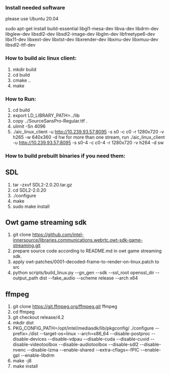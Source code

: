 ### Install needed software

please use Ubuntu 20.04

sudo apt-get install build-essential libgl1-mesa-dev libva-dev libdrm-dev libglew-dev libsdl2-dev libsdl2-image-dev libglm-dev libfreetype6-dev libx11-dev libxext-dev libxtst-dev libxrender-dev libxmu-dev libxmuu-dev libsdl2-ttf-dev



### How to build aic linux client:

1. mkdir build
2. cd build
3. cmake ..
4. make

### How to Run:

1. cd build
2. export LD_LIBRARY_PATH=../lib
3. copy ../SourceSansPro-Regular.ttf .
4. ulimit -Sn 4096
5. ./aic_linux_client -u http://10.239.93.57:8095 -s s0 -c c0 -r 1280x720 -v h265 -w 640x360 -d hw
   for more than one stream, run
   ./aic_linux_client -u http://10.239.93.57:8095 -s s0-4 -c c0-4 -r 1280x720 -v h264 -d sw



### How to build prebuilt binaries if you need them:

## SDL
1. tar -zxvf SDL2-2.0.20.tar.gz
2. cd SDL2-2.0.20
3. ./configure
4. make
5. sudo make install


## Owt game streaming sdk
1. git clone https://github.com/intel-innersource/libraries.communications.webrtc.owt-sdk-game-streaming.git
2. prepare source code according to README.md in owt game streaming sdk.
3. apply owt-patches/0001-decoded-frame-to-render-on-linux.patch to src
4. python scripts/build_linux.py --gn_gen --sdk --ssl_root openssl_dir --output_path dist --fake_audio --scheme release --arch x64


## ffmpeg
1. git clone https://git.ffmpeg.org/ffmpeg.git ffmpeg
2. cd ffmpeg
3. git checkout release/4.2
4. mkdir dist
5. PKG_CONFIG_PATH=/opt/intel/mediasdk/lib/pkgconfig/ ./configure --prefix=./dist --target-os=linux --arch=x86_64 --disable-postproc --disable-devices --disable-vdpau --disable-cuda --disable-cuvid --disable-videotoolbox --disable-audiotoolbox --disable-sdl2 --disable-nvenc --disable-lzma --enable-shared --extra-cflags=-fPIC --enable-gpl --enable-libdrm
6. make -j8
7. make install
